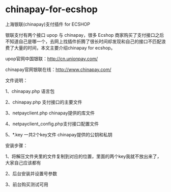 chinapay-for-ecshop
===================

上海银联(chinapay)支付插件 for ECSHOP

银联支付有两个接口 upop 与 chinapay，很多 Ecshop 商家购买了支付接口之后不知道自己是哪一个，去网上找插件折腾了很长时间却发现和自己的接口不匹配浪费了大量的时间，本文主要介绍chinapay for ecshop。

upop官网中国银联：http://cn.unionpay.com/

chinapay官网银联在线：http://www.chinapay.com/

文件说明：

1、chinapay.php 语言包

2、chinapay.php 支付接口的主要文件

3、netpayclient.php chinapay提供的库文件

4、netpayclient_config.php支付接口配置文件

5、*.key 一共2个key文件 chinapay提供的公钥和私钥



安装步骤：


1、将解压文件夹里的文件复制到对应的位置，里面的两个key我就不放出来了，大家自己应该都有

2、后台安装并设置号参数

3、前台购买测试可用
